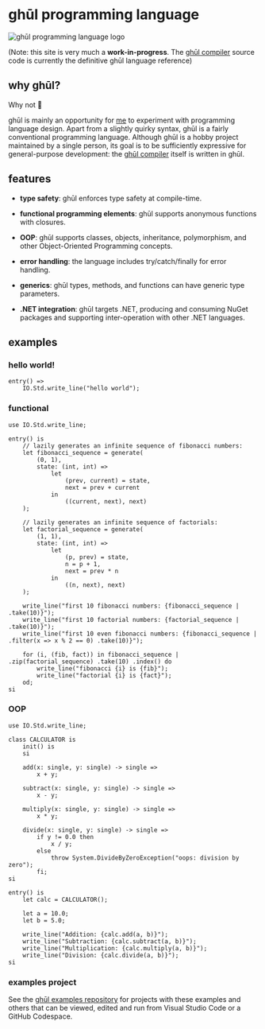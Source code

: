 
#  ghūl programming language

![ghūl programming language logo](ghul-logo-draft.png)

(Note: this site is very much a **work-in-progress**. The [ghūl compiler](https://github.com/degory/ghul) source code is currently the definitive ghūl language reference)

## why ghūl?

Why not 🤔

ghūl is mainly an opportunity for [me](https://github.com/degory) to experiment with programming language design. Apart from a slightly quirky syntax, ghūl is a fairly conventional programming language. Although ghūl is a hobby project maintained by a single person, its goal is to be sufficiently expressive for general-purpose development: the [ghūl compiler](https://github.com/degory/ghul) itself is written in ghūl.

## features

- **type safety**: ghūl enforces type safety at compile-time.

- **functional programming elements**: ghūl supports anonymous functions with closures.

- **OOP**: ghūl supports classes, objects, inheritance, polymorphism, and other Object-Oriented Programming concepts.

- **error handling**: the language includes try/catch/finally for error handling.

- **generics**: ghūl types, methods, and functions can have generic type parameters.

- **.NET integration**: ghūl targets .NET, producing and consuming NuGet packages and supporting inter-operation with other .NET languages.

## examples

### hello world!

```ghul
entry() =>
    IO.Std.write_line("hello world"); 
```

### functional

```ghul
use IO.Std.write_line;

entry() is
    // lazily generates an infinite sequence of fibonacci numbers:
    let fibonacci_sequence = generate(
        (0, 1),
        state: (int, int) =>
            let 
                (prev, current) = state,
                next = prev + current
            in
                ((current, next), next)
    );

    // lazily generates an infinite sequence of factorials:
    let factorial_sequence = generate(
        (1, 1),
        state: (int, int) =>
            let
                (p, prev) = state,
                n = p + 1,
                next = prev * n
            in
                ((n, next), next)            
    );

    write_line("first 10 fibonacci numbers: {fibonacci_sequence | .take(10)}");
    write_line("first 10 factorial numbers: {factorial_sequence | .take(10)}");
    write_line("first 10 even fibonacci numbers: {fibonacci_sequence | .filter(x => x % 2 == 0) .take(10)}");

    for (i, (fib, fact)) in fibonacci_sequence | .zip(factorial_sequence) .take(10) .index() do
        write_line("fibonacci {i} is {fib}");
        write_line("factorial {i} is {fact}");
    od;
si
```

### OOP
```ghul
use IO.Std.write_line;

class CALCULATOR is
    init() is
    si

    add(x: single, y: single) -> single =>
        x + y;

    subtract(x: single, y: single) -> single =>
        x - y;

    multiply(x: single, y: single) -> single =>
        x * y;

    divide(x: single, y: single) -> single =>
        if y != 0.0 then
            x / y;
        else
            throw System.DivideByZeroException("oops: division by zero");
        fi;
si

entry() is
    let calc = CALCULATOR();

    let a = 10.0;
    let b = 5.0;

    write_line("Addition: {calc.add(a, b)}");
    write_line("Subtraction: {calc.subtract(a, b)}");
    write_line("Multiplication: {calc.multiply(a, b)}");
    write_line("Division: {calc.divide(a, b)}");
si
```

### examples project
See the [ghūl examples repository](https://github.com/degory/ghul-examples) for projects with these examples and others that can be viewed, edited and run from Visual Studio Code or a GitHub Codespace.

